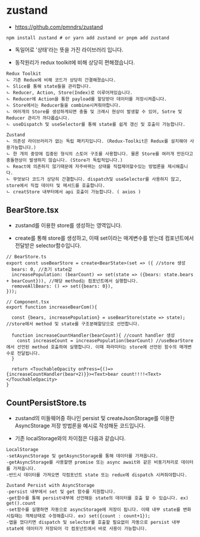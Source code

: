 # zustand
- https://github.com/pmndrs/zustand

```
npm install zustand # or yarn add zustand or pnpm add zustand
```


- 독일어로 '상태'라는 뜻을 가진 라이브러리 입니다.


- 동작원리가 redux toolkit에 비해 상당히 편해졌습니다.



```
Redux Toolkit
ㄴ 기존 Redux에 비해 코드가 상당히 간결해졌습니다.
ㄴ Slice를 통해 state들을 관리합니다.
ㄴ Reducer, Action, Store(Index)로 이루어져있습니다.
ㄴ Reducer에 Action을 통한 payload를 할당받아 데이터를 저장시켜줍니다.
ㄴ Store에서는 Reducer들을 combine시켜줘야합니다. 
ㄴ 여러개의 Store를 생성하게되면 충돌 및 크래시 현상이 발생할 수 있어, Sotre 및 Reducer 관리가 까다롭습니다.
ㄴ useDispatch 및 useSelector를 통해 state를 쉽게 갱신 및 호출이 가능합니다.

Zustand
ㄴ 의존성 라이브러리가 없는 독립 패키지입니다. (Redux-Toolkit은 Redux를 설치해야 사용가능합니다.)
ㄴ 한 개의 중앙에 집중된 형식의 스토어 구조를 사용합니다. 물론 Store를 여러개 만든다고 충돌현상이 발생하지 않습니다. (Store가 독립적입니다.)
ㄴ React에 의존하지 않기때문에 자주바뀌는 상태를 직접제어할수있는 방법론을 제시해줍니다.
ㄴ 무엇보다 코드가 상당히 간결합니다. dispatch및 useSelector를 사용하지 않고, store에서 직접 데이터 및 메서드를 호출합니다.
ㄴ creatStore 내부터에서 api 호출이 가능합니다. ( axios )
```


## BearStore.tsx
- zustand를 이용한 store를 생성하는 영역입니다.


- create를 통해 store를 생성하고, 이때 set이라는 매게변수를 받는데 컴포넌트에서 전달받은 selector함수입니다.


```
// BearStore.ts
export const useBearStore = create<BearState>(set => ({ //store 생성
  bears: 0, //초기 state값
  increasePopulation: (bearCount) => set(state => ({bears: state.bears + bearCount})), //해당 method는 컴포넌트에서 실행합니다. 
  removeAllBears: () => set({bears: 0}),
}));

// Component.tsx
export function increaseBearCom(){

  const {bears, increasePopulation} = useBearStore(state => state); //store에서 method 및 state를 구조분해할당으로 선언합니다.

  function increaseCountHandler(bearCount){ //count handler 생성
    const increaseCount = increasePopulation(bearCount) //useBearStore에서 선언된 method 호출하여 실행합니다. 이때 파라미터는 store에 선언된 함수의 매개변수로 전달됩니다.
  }

  return <TouchableOpacity onPress={()=>{increaseCountHandler(bear+2)}}><Text>bear count!!!!<Text></TouchableOpacity>
}
```

## CountPersistStore.ts
- zustand의 미들웨어중 하나인 persist 및 createJsonStorage를 이용한 AsyncStorage 저장 방법론을 예시로 작성해둔 코드입니다.


- 기존 localStorage와의 차이점은 다음과 같습니다.


```
LocalStorage
-setAsyncStorage 및 getAsyncStorage를 통해 데이터를 가져옵니다.
-getAsyncStorage를 사용할땐 promise 또는 async await와 같은 비동기처리로 데이터를 가져옵니다.
-반드시 데이터를 가져오면 각컴포넌트 state 또는 redux에 dispatch 시켜줘야합니다.

Zustand Persist with AsyncStorage
-persist 내부에서 set 및 get 함수를 지원합니다.
-get함수를 통해 persist내부에 선언해둔 state의 데이터를 호출 할 수 있습니다. ex) get().count
-set함수를 실행하면 자동으로 asyncStorage에 저장이 됩니다. 이때 내부 state를 변화시킬때는 객체상태로 수정해줍니다. ex) set({count : count+1}); 
-앱을 껐다키면 dispatch 및 selector를 호출할 필요없이 자동으로 persist 내부 state에 데이터가 저장되어 각 컴포넌트에서 바로 사용이 가능합니다.

```